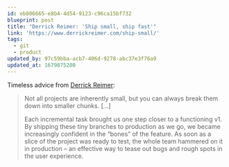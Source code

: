 ```yaml
---
id: eb806665-e8b4-4d54-9123-c96ca15bf732
blueprint: post
title: "Derrick Reimer: 'Ship small, ship fast'"
link: 'https://www.derrickreimer.com/ship-small/'
tags:
  - git
  - product
updated_by: 97c59bba-acb7-406d-9278-abc37e3f76a9
updated_at: 1679875200
---
```

Timeless advice from [Derrick Reimer](https://www.derrickreimer.com/):

> Not all projects are inherently small, but you can always break them down into smaller chunks. […]
>
> Each incremental task brought us one step closer to a functioning v1. By shipping these tiny branches to production as we go, we became increasingly confident in the “bones” of the feature. As soon as a slice of the project was ready to test, the whole team hammered on it in production – an effective way to tease out bugs and rough spots in the user experience.